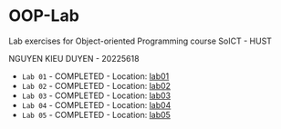 # OOP-Lab

Lab exercises for Object-oriented Programming course SoICT - HUST  

NGUYEN KIEU DUYEN - 20225618  

- `Lab 01` - COMPLETED - Location: [lab01](https://github.com/NKDuyennn/OOP-Lab/tree/refactor/apply-release-flow/OtherProject/Lab1)
- `Lab 02` - COMPLETED - Location: [lab02](https://github.com/NKDuyennn/OOP-Lab/tree/refactor/apply-release-flow/OtherProject/Lab2)
- `Lab 03` - COMPLETED - Location: [lab03](https://github.com/NKDuyennn/OOP-Lab/tree/release/lab03)
- `Lab 04` - COMPLETED - Location: [lab04]()
- `Lab 05` - COMPLETED - Location: [lab05]()
